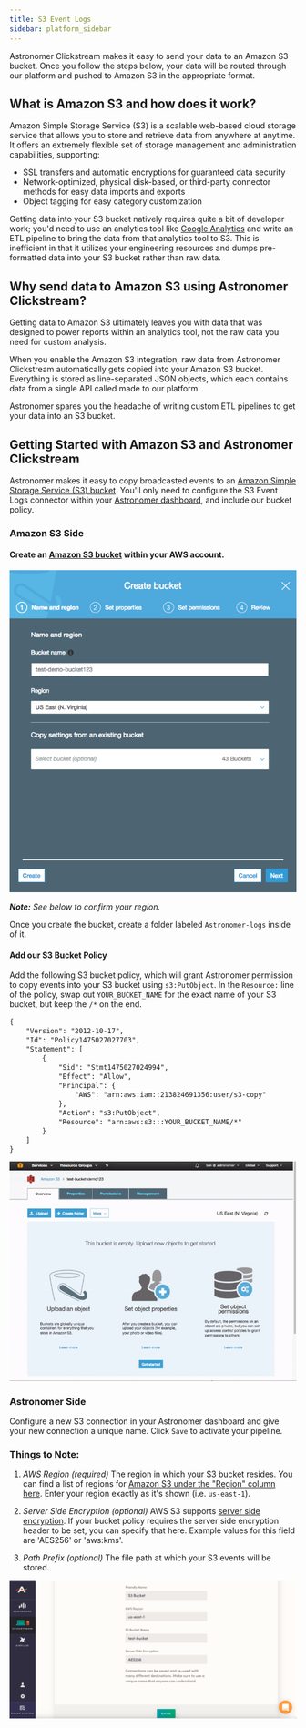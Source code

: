 ```yaml
---
title: S3 Event Logs
sidebar: platform_sidebar
---
```


Astronomer Clickstream makes it easy to send your data to an Amazon S3 bucket. Once you follow the steps below, your data will be routed through our platform and pushed to Amazon S3 in the appropriate format.

## What is Amazon S3 and how does it work?

Amazon Simple Storage Service (S3) is a scalable web-based cloud storage service that allows you to store and retrieve data from anywhere at anytime. It offers an extremely flexible set of storage management and administration capabilities, supporting:

* SSL transfers and automatic encryptions for guaranteed data security
* Network-optimized, physical disk-based, or third-party connector methods for easy data imports and exports
* Object tagging for easy category customization

Getting data into your S3 bucket natively requires quite a bit of developer work; you'd need to use an analytics tool like [Google Analytics](google-analytics.md) and write an ETL pipeline to bring the data from that analytics tool to S3. This is inefficient in that it utilizes your engineering resources and dumps pre-formatted data into your S3 bucket rather than raw data.

## Why send data to Amazon S3 using Astronomer Clickstream?

Getting data to Amazon S3 ultimately leaves you with data that was designed to power reports within an analytics tool, not the raw data you need for custom analysis.

When you enable the Amazon S3 integration, raw data from Astronomer Clickstream automatically gets copied into your Amazon S3 bucket. Everything is stored as line-separated JSON objects, which each contains data from a single API called made to our platform.

Astronomer spares you the headache of writing custom ETL pipelines to get your data into an S3 bucket.

## Getting Started with Amazon S3 and Astronomer Clickstream

Astronomer makes it easy to copy broadcasted events to an [Amazon Simple Storage Service (S3) bucket](https://aws.amazon.com/s3/).  You'll only need to configure the S3 Event Logs connector within your [Astronomer dashboard](https://app.astronomer.io/), and include our bucket policy.

### Amazon S3 Side

#### Create an [Amazon S3 bucket](https://aws.amazon.com/s3/) within your AWS account.

![s3-event-logs1](../../../images/s3-event-logs1.png)

***Note:** See below to confirm your region.*

Once you create the bucket, create a folder labeled `Astronomer-logs` inside of it.  

#### Add our S3 Bucket Policy

Add the following S3 bucket policy, which will grant Astronomer permission to copy events into your S3 bucket using `s3:PutObject`.  In the `Resource:` line of the policy, swap out `YOUR_BUCKET_NAME` for the exact name of your S3 bucket, but keep the `/*` on the end.

```
{
    "Version": "2012-10-17",
    "Id": "Policy1475027027703",
    "Statement": [
        {
            "Sid": "Stmt1475027024994",
            "Effect": "Allow",
            "Principal": {
                "AWS": "arn:aws:iam::213824691356:user/s3-copy"
            },
            "Action": "s3:PutObject",
            "Resource": "arn:aws:s3:::YOUR_BUCKET_NAME/*"
        }
    ]
}

```
![s3-event-logs1](../../../images/s3-event-logs2.gif)


### Astronomer Side

Configure a new S3 connection in your Astronomer dashboard and give your new connection a unique name. Click `Save` to activate your pipeline.

### Things to Note:

1. *AWS Region (required)*
The region in which your S3 bucket resides. You can find a list of regions for [Amazon S3 under the "Region" column here](http://docs.aws.amazon.com/general/latest/gr/rande.html#s3_region). Enter your region exactly as it's shown (i.e. `us-east-1`).

2. *Server Side Encryption (optional)*
AWS S3 supports [server side encryption](http://docs.aws.amazon.com/AmazonS3/latest/dev/UsingServerSideEncryption.html). If your bucket policy requires the server side encryption header to be set, you can specify that here. Example values for this field are 'AES256' or 'aws:kms'.

3. *Path Prefix (optional)*
The file path at which your S3 events will be stored.

![s3-event-logs1](../../../images/s3-event-logs3.png)
